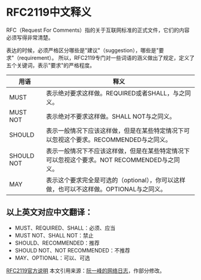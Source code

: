 # RFC2119中文释义

RFC（Request For Comments）指的关于互联网标准的正式文件，它们的内容必须写得非常清楚。

表达的时候，必须严格区分哪些是"建议"（suggestion），哪些是"要求"（requirement）。
所以，RFC2119专门对一些词语的涵义做出了规定，定义了五个关键词，表示"要求"的严格程度。

| 用语       | 释义                                                         |
| ---------- | ------------------------------------------------------------ |
| MUST       | 表示绝对要求这样做。REQUIRED或者SHALL，与之同义。            |
| MUST NOT   | 表示绝对不要求这样做。SHALL NOT与之同义。                    |
| SHOULD     | 表示一般情况下应该这样做，但是在某些特定情况下可以忽视这个要求。RECOMMENDED与之同义。 |
| SHOULD NOT | 表示一般情况下不应该这样做，但是在某些特定情况下可以忽视这个要求。NOT RECOMMENDED与之同义。 |
| MAY        | 表示这个要求完全是可选的（optional），你可以这样做，也可以不这样做。OPTIONAL与之同义。 |

## 以上英文对应中文翻译：

- MUST、REQUIRED、SHALL：必须、应当
- MUST NOT、SHALL NOT：禁止
- SHOULD、RECOMMENDED：推荐
- SHOULD NOT、NOT RECOMMENDED：不推荐
- MAY、OPTIONAL：可以、可选

[RFC2119官方说明](http://rfc.net/rfc2119.html)
本文引用来源：[阮一峰的网络日志](http://www.ruanyifeng.com/blog/2007/03/rfc2119.html)，作部分修改。